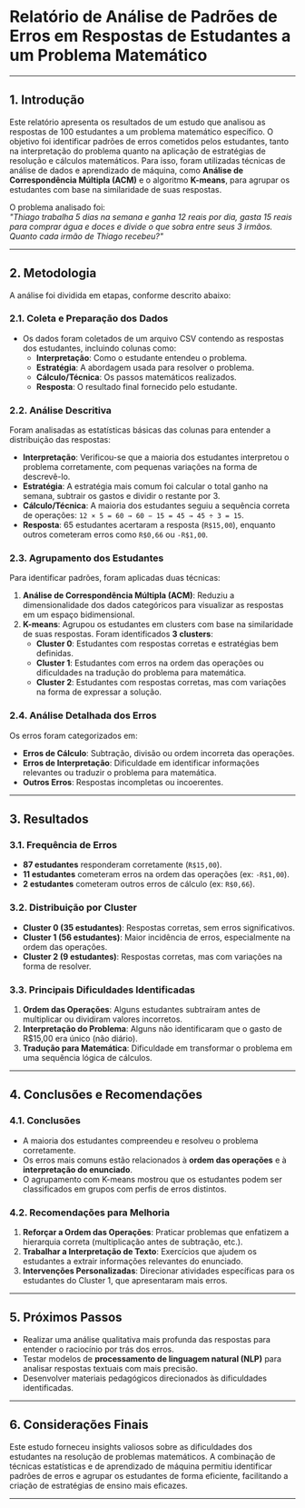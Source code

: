 # **Relatório de Análise de Padrões de Erros em Respostas de Estudantes a um Problema Matemático**

---

## **1. Introdução**
Este relatório apresenta os resultados de um estudo que analisou as respostas de 100 estudantes a um problema matemático específico. O objetivo foi identificar padrões de erros cometidos pelos estudantes, tanto na interpretação do problema quanto na aplicação de estratégias de resolução e cálculos matemáticos. Para isso, foram utilizadas técnicas de análise de dados e aprendizado de máquina, como **Análise de Correspondência Múltipla (ACM)** e o algoritmo **K-means**, para agrupar os estudantes com base na similaridade de suas respostas. 

O problema analisado foi:  
*"Thiago trabalha 5 dias na semana e ganha 12 reais por dia, gasta 15 reais para comprar água e doces e divide o que sobra entre seus 3 irmãos. Quanto cada irmão de Thiago recebeu?"*

---

## **2. Metodologia**
A análise foi dividida em etapas, conforme descrito abaixo:

### **2.1. Coleta e Preparação dos Dados**
- Os dados foram coletados de um arquivo CSV contendo as respostas dos estudantes, incluindo colunas como:
  - **Interpretação**: Como o estudante entendeu o problema.
  - **Estratégia**: A abordagem usada para resolver o problema.
  - **Cálculo/Técnica**: Os passos matemáticos realizados.
  - **Resposta**: O resultado final fornecido pelo estudante.

### **2.2. Análise Descritiva**
Foram analisadas as estatísticas básicas das colunas para entender a distribuição das respostas:
- **Interpretação**: Verificou-se que a maioria dos estudantes interpretou o problema corretamente, com pequenas variações na forma de descrevê-lo.
- **Estratégia**: A estratégia mais comum foi calcular o total ganho na semana, subtrair os gastos e dividir o restante por 3.
- **Cálculo/Técnica**: A maioria dos estudantes seguiu a sequência correta de operações: `12 × 5 = 60 → 60 − 15 = 45 → 45 ÷ 3 = 15`.
- **Resposta**: 65 estudantes acertaram a resposta (`R$15,00`), enquanto outros cometeram erros como `R$0,66` ou `-R$1,00`.

### **2.3. Agrupamento dos Estudantes**
Para identificar padrões, foram aplicadas duas técnicas:
1. **Análise de Correspondência Múltipla (ACM)**: Reduziu a dimensionalidade dos dados categóricos para visualizar as respostas em um espaço bidimensional.
2. **K-means**: Agrupou os estudantes em clusters com base na similaridade de suas respostas. Foram identificados **3 clusters**:
   - **Cluster 0**: Estudantes com respostas corretas e estratégias bem definidas.
   - **Cluster 1**: Estudantes com erros na ordem das operações ou dificuldades na tradução do problema para matemática.
   - **Cluster 2**: Estudantes com respostas corretas, mas com variações na forma de expressar a solução.

### **2.4. Análise Detalhada dos Erros**
Os erros foram categorizados em:
- **Erros de Cálculo**: Subtração, divisão ou ordem incorreta das operações.
- **Erros de Interpretação**: Dificuldade em identificar informações relevantes ou traduzir o problema para matemática.
- **Outros Erros**: Respostas incompletas ou incoerentes.

---

## **3. Resultados**

### **3.1. Frequência de Erros**
- **87 estudantes** responderam corretamente (`R$15,00`).
- **11 estudantes** cometeram erros na ordem das operações (ex: `-R$1,00`).
- **2 estudantes** cometeram outros erros de cálculo (ex: `R$0,66`).

### **3.2. Distribuição por Cluster**
- **Cluster 0 (35 estudantes)**: Respostas corretas, sem erros significativos.
- **Cluster 1 (56 estudantes)**: Maior incidência de erros, especialmente na ordem das operações.
- **Cluster 2 (9 estudantes)**: Respostas corretas, mas com variações na forma de resolver.

### **3.3. Principais Dificuldades Identificadas**
1. **Ordem das Operações**: Alguns estudantes subtraíram antes de multiplicar ou dividiram valores incorretos.
2. **Interpretação do Problema**: Alguns não identificaram que o gasto de R$15,00 era único (não diário).
3. **Tradução para Matemática**: Dificuldade em transformar o problema em uma sequência lógica de cálculos.

---

## **4. Conclusões e Recomendações**
### **4.1. Conclusões**
- A maioria dos estudantes compreendeu e resolveu o problema corretamente.
- Os erros mais comuns estão relacionados à **ordem das operações** e à **interpretação do enunciado**.
- O agrupamento com K-means mostrou que os estudantes podem ser classificados em grupos com perfis de erros distintos.

### **4.2. Recomendações para Melhoria**
1. **Reforçar a Ordem das Operações**: Praticar problemas que enfatizem a hierarquia correta (multiplicação antes de subtração, etc.).
2. **Trabalhar a Interpretação de Texto**: Exercícios que ajudem os estudantes a extrair informações relevantes do enunciado.
3. **Intervenções Personalizadas**: Direcionar atividades específicas para os estudantes do Cluster 1, que apresentaram mais erros.

---

## **5. Próximos Passos**
- Realizar uma análise qualitativa mais profunda das respostas para entender o raciocínio por trás dos erros.
- Testar modelos de **processamento de linguagem natural (NLP)** para analisar respostas textuais com mais precisão.
- Desenvolver materiais pedagógicos direcionados às dificuldades identificadas.

---

## **6. Considerações Finais**
Este estudo forneceu insights valiosos sobre as dificuldades dos estudantes na resolução de problemas matemáticos. A combinação de técnicas estatísticas e de aprendizado de máquina permitiu identificar padrões de erros e agrupar os estudantes de forma eficiente, facilitando a criação de estratégias de ensino mais eficazes. 


--- 

